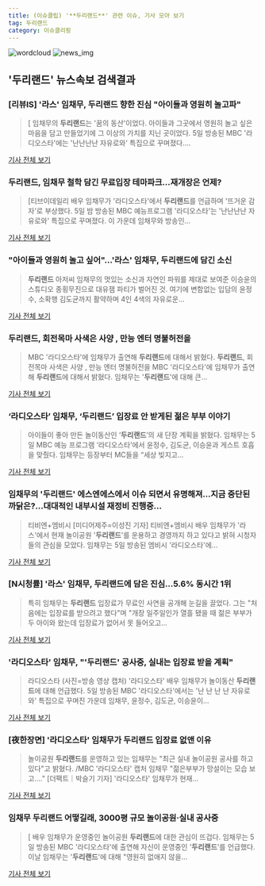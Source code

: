 ```yaml
---
title: (이슈클립) '**두리랜드**' 관련 이슈, 기사 모아 보기
tag: 두리랜드
category: 이슈클리핑
---
```

![wordcloud](https://s3.ap-northeast-2.amazonaws.com/lyrics101-wordcloud/2018-09-06-1536192368.png)
![news_img](https://user-images.githubusercontent.com/42597476/44507050-1206f400-a6e4-11e8-8d98-7ffbfebb353f.png)
## **'**두리랜드**'** 뉴스속보 검색결과
### [리뷰IS] '라스' 임채무, **두리랜드** 향한 진심 "아이들과 영원히 놀고파"

>[ 임채무의 **두리랜드**는 '꿈의 동산'이었다. 아이들과 그곳에서 영원히 놀고 싶은 마음을 담고 만들었기에 그 이상의 가치를 지닌 곳이었다. 5일 방송된 MBC '라디오스타'에는 '난난난난 자유로와' 특집으로 꾸며졌다....

<a href="http://isplus.live.joins.com/news/article/aid.asp?aid=22538476" target="_blank">기사 전체 보기</a>

### **두리랜드**, 임채무 철학 담긴 무료입장 테마파크…재개장은 언제?

>[티브이데일리 배우 임채무가 '라디오스타'에서 **두리랜드**를 언급하며 '뜨거운 감자'로 부상했다. 5일 밤 방송된 MBC 예능프로그램 '라디오스타'는 '난난난난 자유로와' 특집으로 꾸며졌다. 이 가운데 임채무와 방송인...

<a href="http://tvdaily.asiae.co.kr/read.php3?aid=15361917211392432002" target="_blank">기사 전체 보기</a>

### "아이들과 영원히 놀고 싶어"…'라스' 임채무, **두리랜드**에 담긴 소신

>**두리랜드** 아저씨 임채무의 멋있는 소신과 자연인 파워를 제대로 보여준 이승윤의 스튜디오 종횡무진으로 대유잼 파티가 벌어진 것. 여기에 변함없는 입담의 윤정수, 소확행 김도균까지 활약하며 4인 4색의 자유로운...

<a href="http://sports.chosun.com/news/ntype.htm?id=201809070100049430003711&servicedate=20180906" target="_blank">기사 전체 보기</a>

### **두리랜드**, 회전목마 사색은 사양 , 만능 엔터 명불허전을

>MBC '라디오스타'에 임채무가 출연해 **두리랜드**에 대해서 밝혔다. **두리랜드**, 회전목마 사색은 사양 , 만능 엔터 명불허전을  MBC '라디오스타'에 임채무가 출연해 **두리랜드**에 대해서 밝혔다. 임채무는 '**두리랜드**'에 대해 큰...

<a href="http://www.ccdn.co.kr/news/articleView.html?idxno=538835" target="_blank">기사 전체 보기</a>

### ‘라디오스타’ 임채무, ‘**두리랜드**’ 입장료 안 받게된 젊은 부부 이야기

>아이들이 좋아 만든 놀이동산인 ‘**두리랜드**’의 새 단장 계획을 밝혔다. 임채무는 5일 MBC 예능 프로그램 ‘라디오스타’에서 윤정수, 김도균, 이승윤과 게스트 호흡을 맞췄다. 임채무는 등장부터 MC들을 “세상 빚지고...

<a href="http://www.sedaily.com/NewsView/1S4J4KFI6E" target="_blank">기사 전체 보기</a>

### 임채무의 '**두리랜드**' 에스엔에스에서 이슈 되면서 유명해져...지금 중단된 까닭은?...대대적인 내부시설 재정비 진행중...

>티비엔+엠비시 [미디어제주=이성진 기자] 티비엔+엠비시 배우 임채무가 '라스'에서 현재 놀이공원 '**두리랜드**'를 운용하고 경영까지 하고 있다고 밝혀 시청자들의 관심을 모았다. 임채무는 5일 방송된 엠비시 '라디오스타'에...

<a href="http://www.mediajeju.com/news/articleView.html?idxno=309210" target="_blank">기사 전체 보기</a>

### [N시청률] '라스' 임채무, **두리랜드**에 담은 진심…5.6% 동시간 1위

>특히 임채무는 **두리랜드** 입장료가 무료인 사연을 공개해 눈길을 끌었다. 그는 "처음에는 입장료를 받으려고 했다"며 "개장 일주일인가 열흘 됐을 때 젊은 부부가 두 아이와 왔는데 입장료가 없어서 못 들어오고...

<a href="http://news1.kr/articles/?3418759" target="_blank">기사 전체 보기</a>

### '라디오스타' 임채무, "'**두리랜드**' 공사중, 실내는 입장료 받을 계획"

>라디오스타 (사진=방송 영상 캡처) '라디오스타' 배우 임채무가 놀이동산 **두리랜드**에 대해 언급했다. 5일 방송된 MBC '라디오스타'에서는 '난 난 난 난 자유로와' 특집으로 꾸며진 가운데 임채무, 윤정수, 김도균, 이승윤이...

<a href="http://news.hankyung.com/article/201809065210I" target="_blank">기사 전체 보기</a>

### [夜한장면] '라디오스타' 임채무가 **두리랜드** 입장료 없앤 이유

>놀이공원 **두리랜드**를 운영하고 있는 임채무는 "최근 실내 놀이공원 공사를 하고 있다"고 밝혔다. /MBC '라디오스타' 캡처 임채무 "젊은부부가 망설이는 모습 보고…." [더팩트｜박슬기 기자] '라디오스타' 임채무가 현재...

<a href="http://news.tf.co.kr/read/entertain/1732437.htm" target="_blank">기사 전체 보기</a>

### 임채무 **두리랜드** 어떻길래, 3000평 규모 놀이공원·실내 공사중

>[ 배우 임채무가 운영중인 놀이공원 **두리랜드**에 대한 관심이 뜨겁다. 임채무는 5일 방송된 MBC '라디오스타'에 출연해 자신이 운영중인 '**두리랜드**'를 언급했다. 이날 임채무는 '**두리랜드**'에 대해 "영원히 없애지 않을...

<a href="http://www.mydaily.co.kr/new_yk/html/read.php?newsid=201809060201162388&ext=na" target="_blank">기사 전체 보기</a>


